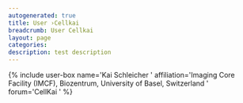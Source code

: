 ```yaml
---
autogenerated: true
title: User ›Cellkai
breadcrumb: User Cellkai
layout: page
categories: 
description: test description
---
```


{% include user-box name='Kai Schleicher ' affiliation='Imaging Core Facility (IMCF), Biozentrum, University of Basel, Switzerland ' forum='CellKai ' %}
